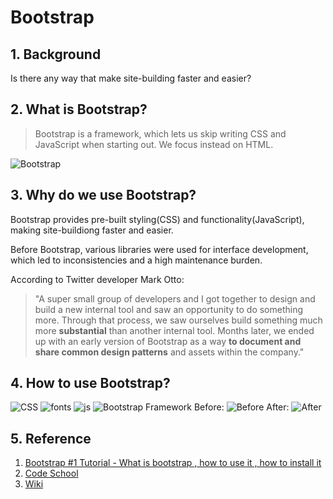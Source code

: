 # Bootstrap

## 1. Background 

Is there any way that make site-building faster and easier?

## 2. What is Bootstrap?
> Bootstrap is a framework, which lets us skip writing CSS and JavaScript when starting out. We focus instead on HTML.

![Bootstrap](https://i.imgur.com/JlCmHf1.jpg)

## 3. Why do we use Bootstrap?

Bootstrap provides pre-built styling(CSS) and functionality(JavaScript), making site-buildiong faster and easier.

Before Bootstrap, various libraries were used for interface development, which led to inconsistencies and a high maintenance burden.

According to Twitter developer Mark Otto:

> "A super small group of developers and I got together to design and build a new internal tool and saw an opportunity to do something more. Through that process, we saw ourselves build something much more **substantial** than another internal tool. Months later, we ended up with an early version of Bootstrap as a way **to document and share common design patterns** and assets within the company."



## 4. How to use Bootstrap?
![CSS](https://i.imgur.com/cTd4mov.jpg)
![fonts](https://i.imgur.com/zM2ERuh.jpg)
![js](https://i.imgur.com/TfWXY7o.jpg)
![Bootstrap Framework](https://i.imgur.com/BjSOREv.png)
Before:
![Before](https://i.imgur.com/REEqdgQ.png)
After:
![After](https://i.imgur.com/elseDGe.png)

## 5. Reference

1. [Bootstrap #1 Tutorial - What is bootstrap , how to use it , how to install it
](https://www.youtube.com/watch?v=GU6EWzBGo64) 
2. [Code School](http://campus.codeschool.com/courses/blasting-off-with-bootstrap/level/1/video/1)
3. [Wiki](https://www.wikiwand.com/en/Bootstrap_(front-end_framework))
 